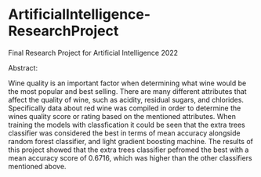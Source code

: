 # ArtificialIntelligence-ResearchProject
Final Research Project for Artificial Intelligence 2022

Abstract:

Wine quality is an important factor when determining what wine would be the most popular and best selling. There are many different attributes that affect the quality of wine, such as acidity, residual sugars, and chlorides. Specifically data about red wine was compiled in order to determine the wines quality score or rating based on the mentioned attributes. When training the models with classfication it could be seen that the extra trees classifier was considered the best in terms of mean accuracy alongside random forest classifier, and light gradient boosting machine. The results of this project showed that the extra trees classifier pefromed the best with a mean accuracy score of 0.6716, which was higher than the other classifiers mentioned above. 
